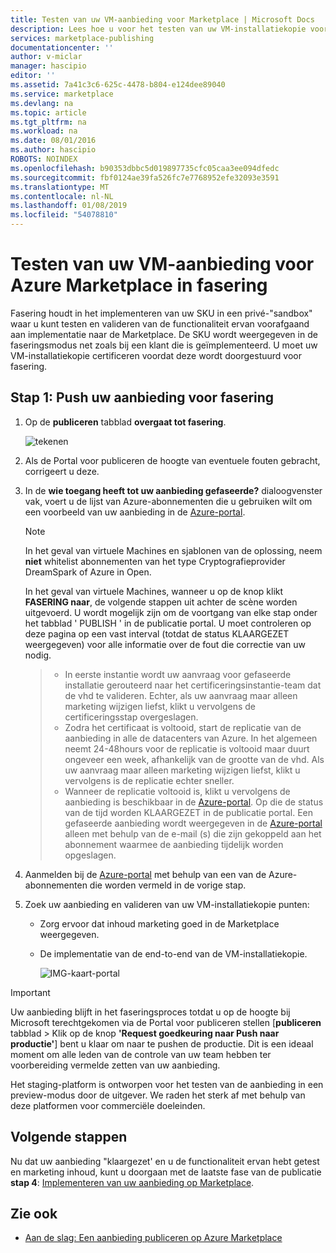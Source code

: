 ```yaml
---
title: Testen van uw VM-aanbieding voor Marketplace | Microsoft Docs
description: Lees hoe u voor het testen van uw VM-installatiekopie voor de Azure Marketplace.
services: marketplace-publishing
documentationcenter: ''
author: v-miclar
manager: hascipio
editor: ''
ms.assetid: 7a41c3c6-625c-4478-b804-e124dee89040
ms.service: marketplace
ms.devlang: na
ms.topic: article
ms.tgt_pltfrm: na
ms.workload: na
ms.date: 08/01/2016
ms.author: hascipio
ROBOTS: NOINDEX
ms.openlocfilehash: b90353dbbc5d019897735cfc05caa3ee094dfedc
ms.sourcegitcommit: fbf0124ae39fa526fc7e7768952efe32093e3591
ms.translationtype: MT
ms.contentlocale: nl-NL
ms.lasthandoff: 01/08/2019
ms.locfileid: "54078810"
---
```

# <a name="test-your-vm-offer-for-the-azure-marketplace-in-staging"></a>Testen van uw VM-aanbieding voor Azure Marketplace in fasering
Fasering houdt in het implementeren van uw SKU in een privé-"sandbox" waar u kunt testen en valideren van de functionaliteit ervan voorafgaand aan implementatie naar de Marketplace. De SKU wordt weergegeven in de faseringsmodus net zoals bij een klant die is geïmplementeerd. U moet uw VM-installatiekopie certificeren voordat deze wordt doorgestuurd voor fasering.

## <a name="step-1-push-your-offer-to-staging"></a>Stap 1: Push uw aanbieding voor fasering
1. Op de **publiceren** tabblad **overgaat tot fasering**.
   
    ![tekenen](media/marketplace-publishing-vm-image-test-in-staging/vm-image-push-to-staging.png)
2. Als de Portal voor publiceren de hoogte van eventuele fouten gebracht, corrigeert u deze.
3. In de **wie toegang heeft tot uw aanbieding gefaseerde?** dialoogvenster vak, voert u de lijst van Azure-abonnementen die u gebruiken wilt om een voorbeeld van uw aanbieding in de [Azure-portal](https://portal.azure.com).
   
   > [!NOTE]
   > In het geval van virtuele Machines en sjablonen van de oplossing, neem **niet** whitelist abonnementen van het type Cryptografieprovider DreamSpark of Azure in Open.
   > 
   > 
   >
   > In het geval van virtuele Machines, wanneer u op de knop klikt **FASERING naar**, de volgende stappen uit achter de scène worden uitgevoerd. U wordt mogelijk zijn om de voortgang van elke stap onder het tabblad ' PUBLISH ' in de publicatie portal. U moet controleren op deze pagina op een vast interval (totdat de status KLAARGEZET weergegeven) voor alle informatie over de fout die correctie van uw nodig.

   > - In eerste instantie wordt uw aanvraag voor gefaseerde installatie gerouteerd naar het certificeringsinstantie-team dat de vhd te valideren. Echter, als uw aanvraag maar alleen marketing wijzigen liefst, klikt u vervolgens de certificeringsstap overgeslagen.
   > - Zodra het certificaat is voltooid, start de replicatie van de aanbieding in alle de datacenters van Azure. In het algemeen neemt 24-48hours voor de replicatie is voltooid maar duurt ongeveer een week, afhankelijk van de grootte van de vhd. Als uw aanvraag maar alleen marketing wijzigen liefst, klikt u vervolgens is de replicatie echter sneller.
   > - Wanneer de replicatie voltooid is, klikt u vervolgens de aanbieding is beschikbaar in de [Azure-portal](http:/portal.azure.com). Op die de status van de tijd worden KLAARGEZET in de publicatie portal. Een gefaseerde aanbieding wordt weergegeven in de [Azure-portal](http:/portal.azure.com) alleen met behulp van de e-mail (s) die zijn gekoppeld aan het abonnement waarmee de aanbieding tijdelijk worden opgeslagen.

1. Aanmelden bij de [Azure-portal](https://portal.azure.com) met behulp van een van de Azure-abonnementen die worden vermeld in de vorige stap.
2. Zoek uw aanbieding en valideren van uw VM-installatiekopie punten:
   
   * Zorg ervoor dat inhoud marketing goed in de Marketplace weergegeven.
   * De implementatie van de end-to-end van de VM-installatiekopie.
     
      ![IMG-kaart-portal](media/marketplace-publishing-push-to-staging/pubportal-mapping-azure-portal.jpg)

> [!IMPORTANT]
> Uw aanbieding blijft in het faseringsproces totdat u op de hoogte bij Microsoft terechtgekomen via de Portal voor publiceren stellen [**publiceren** tabblad > Klik op de knop **'Request goedkeuring naar Push naar productie'**] bent u klaar om naar te pushen de productie. Dit is een ideaal moment om alle leden van de controle van uw team hebben ter voorbereiding vermelde zetten van uw aanbieding.
> 
> Het staging-platform is ontworpen voor het testen van de aanbieding in een preview-modus door de uitgever. We raden het sterk af met behulp van deze platformen voor commerciële doeleinden.
> 
> 

## <a name="next-steps"></a>Volgende stappen
Nu dat uw aanbieding "klaargezet' en u de functionaliteit ervan hebt getest en marketing inhoud, kunt u doorgaan met de laatste fase van de publicatie **stap 4**: [Implementeren van uw aanbieding op Marketplace](marketplace-publishing-push-to-production.md).

## <a name="see-also"></a>Zie ook
* [Aan de slag: Een aanbieding publiceren op Azure Marketplace](marketplace-publishing-getting-started.md)

